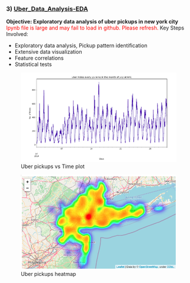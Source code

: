 ### 3) [Uber_Data_Analysis-EDA](https://github.com/holdmygithub/Data-Science/tree/master/Uber_Data_Analysis-EDA "Uber_Data_Analysis-EDA")
**Objective: Exploratory data analysis of uber pickups in new york city**
<span style="color:red">Ipynb file is large and may fail to load in github. Please refresh.</span>
Key Steps Involved:

- Exploratory data analysis, Pickup pattern identification
- Extensive data visualization
- Feature correlations
- Statistical tests

<figure>
<img src='Images/uber1.png'>
<figcaption> Uber pickups vs Time plot </figcaption>
</figure>
<figure>
<img src='Images/uber_heatmap.png'>
<figcaption> Uber pickups heatmap </figcaption>
</figure>

